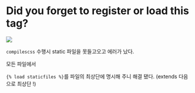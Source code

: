 # Did you forget to register or load this tag?

<img src=".\img\img9.png" />

`compilescss` 수행시 static 파일을 못들고오고 에러가 났다.

모든 파일에서

`{% load staticfiles %}`를 파일의 최상단에 명시해 주니 해결 됐다. (extends 다음으로 최상단 !)